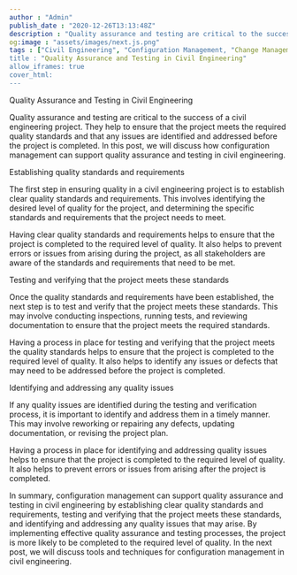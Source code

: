 ```yaml
---
author : "Admin"
publish_date : "2020-12-26T13:13:48Z"
description : "Quality assurance and testing are critical to the success of a civil engineering project. They help to ensure that the project meets the required quality standards and that any issues are identified and addressed before the project is completed. In this post, we will discuss how configuration management can support quality assurance and testing in civil engineering."
og:image : "assets/images/next.js.png"
tags : ["Civil Engineering", "Configuration Management, "Change Management", "Quality Assurance"]
title : "Quality Assurance and Testing in Civil Engineering"
allow_iframes: true
cover_html: 
---
```


Quality Assurance and Testing in Civil Engineering

Quality assurance and testing are critical to the success of a civil engineering project. They help to ensure that the project meets the required quality standards and that any issues are identified and addressed before the project is completed. In this post, we will discuss how configuration management can support quality assurance and testing in civil engineering.

Establishing quality standards and requirements

The first step in ensuring quality in a civil engineering project is to establish clear quality standards and requirements. This involves identifying the desired level of quality for the project, and determining the specific standards and requirements that the project needs to meet.

Having clear quality standards and requirements helps to ensure that the project is completed to the required level of quality. It also helps to prevent errors or issues from arising during the project, as all stakeholders are aware of the standards and requirements that need to be met.

Testing and verifying that the project meets these standards

Once the quality standards and requirements have been established, the next step is to test and verify that the project meets these standards. This may involve conducting inspections, running tests, and reviewing documentation to ensure that the project meets the required standards.

Having a process in place for testing and verifying that the project meets the quality standards helps to ensure that the project is completed to the required level of quality. It also helps to identify any issues or defects that may need to be addressed before the project is completed.

Identifying and addressing any quality issues

If any quality issues are identified during the testing and verification process, it is important to identify and address them in a timely manner. This may involve reworking or repairing any defects, updating documentation, or revising the project plan.

Having a process in place for identifying and addressing quality issues helps to ensure that the project is completed to the required level of quality. It also helps to prevent errors or issues from arising after the project is completed.

In summary, configuration management can support quality assurance and testing in civil engineering by establishing clear quality standards and requirements, testing and verifying that the project meets these standards, and identifying and addressing any quality issues that may arise. By implementing effective quality assurance and testing processes, the project is more likely to be completed to the required level of quality. In the next post, we will discuss tools and techniques for configuration management in civil engineering.
